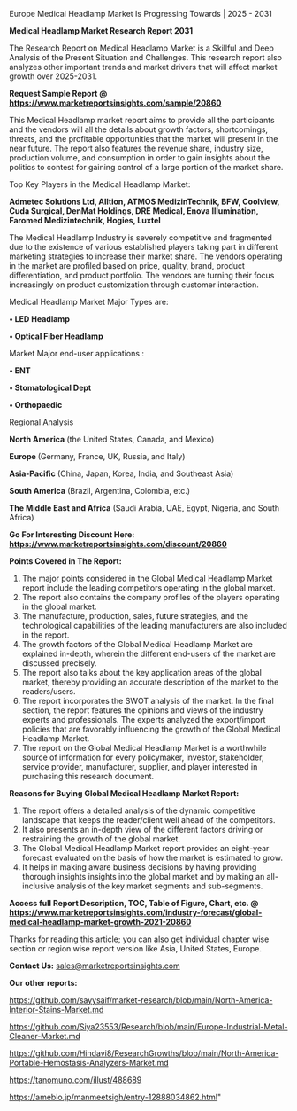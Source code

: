 Europe Medical Headlamp Market Is Progressing Towards | 2025 - 2031

<strong>Medical Headlamp Market Research Report 2031</strong>

The Research Report on Medical Headlamp Market is a Skillful and Deep Analysis of the Present Situation and Challenges. This research report also analyzes other important trends and market drivers that will affect market growth over 2025-2031.

<strong>Request Sample Report @ <a href=https://www.marketreportsinsights.com/sample/20860>https://www.marketreportsinsights.com/sample/20860</a></strong>

This Medical Headlamp market report aims to provide all the participants and the vendors will all the details about growth factors, shortcomings, threats, and the profitable opportunities that the market will present in the near future. The report also features the revenue share, industry size, production volume, and consumption in order to gain insights about the politics to contest for gaining control of a large portion of the market share.

Top Key Players in the Medical Headlamp Market:

<strong>Admetec Solutions Ltd, Alltion, ATMOS MedizinTechnik, BFW, Coolview, Cuda Surgical, DenMat Holdings, DRE Medical, Enova Illumination, Faromed Medizintechnik, Hogies, Luxtel</strong>

The Medical Headlamp Industry is severely competitive and fragmented due to the existence of various established players taking part in different marketing strategies to increase their market share. The vendors operating in the market are profiled based on price, quality, brand, product differentiation, and product portfolio. The vendors are turning their focus increasingly on product customization through customer interaction.

Medical Headlamp Market Major Types are:

<strong>• LED Headlamp

• Optical Fiber Headlamp</strong>

Market Major end-user applications :

<strong>• ENT

• Stomatological Dept

• Orthopaedic</strong>

Regional Analysis

</u><strong><b>North America</b></strong> (the United States, Canada, and Mexico)

<strong><b>Europe </b></strong>(Germany, France, UK, Russia, and Italy)

<strong><b>Asia-Pacific</b></strong> (China, Japan, Korea, India, and Southeast Asia)

<strong><b>South America</b></strong> (Brazil, Argentina, Colombia, etc.)

<strong><b>The Middle East and Africa</b></strong> (Saudi Arabia, UAE, Egypt, Nigeria, and South Africa)

<strong>Go For Interesting Discount Here: <a href=https://www.marketreportsinsights.com/discount/20860>https://www.marketreportsinsights.com/discount/20860</a></strong>

<strong>Points Covered in The Report:</strong>
<ol>
  <li>The major points considered in the Global Medical Headlamp Market report include the leading competitors operating in the global market.</li>
  <li>The report also contains the company profiles of the players operating in the global market.</li>
  <li>The manufacture, production, sales, future strategies, and the technological capabilities of the leading manufacturers are also included in the report.</li>
  <li>The growth factors of the Global Medical Headlamp Market are explained in-depth, wherein the different end-users of the market are discussed precisely.</li>
  <li>The report also talks about the key application areas of the global market, thereby providing an accurate description of the market to the readers/users.</li>
  <li>The report incorporates the SWOT analysis of the market. In the final section, the report features the opinions and views of the industry experts and professionals. The experts analyzed the export/import policies that are favorably influencing the growth of the Global Medical Headlamp Market.</li>
  <li>The report on the Global Medical Headlamp Market is a worthwhile source of information for every policymaker, investor, stakeholder, service provider, manufacturer, supplier, and player interested in purchasing this research document.</li>
</ol>
<strong>Reasons for Buying Global Medical Headlamp Market Report:</strong>

<ol>
  <li>The report offers a detailed analysis of the dynamic competitive landscape that keeps the reader/client well ahead of the competitors.</li>
  <li>It also presents an in-depth view of the different factors driving or restraining the growth of the global market.</li>
  <li>The Global Medical Headlamp Market report provides an eight-year forecast evaluated on the basis of how the market is estimated to grow.</li>
  <li>It helps in making aware business decisions by having providing thorough insights insights into the global market and by making an all-inclusive analysis of the key market segments and sub-segments.</li>
</ol>
<strong>Access full Report Description, TOC, Table of Figure, Chart, etc. @ <a href=https://www.marketreportsinsights.com/industry-forecast/global-medical-headlamp-market-growth-2021-20860>https://www.marketreportsinsights.com/industry-forecast/global-medical-headlamp-market-growth-2021-20860</a></strong>


Thanks for reading this article; you can also get individual chapter wise section or region wise report version like Asia, United States, Europe.

<strong>Contact Us:</strong>
sales@marketreportsinsights.com

<strong>Our other reports:</strong>

<a href=https://github.com/sayysaif/market-research/blob/main/North-America-Interior-Stains-Market.md>https://github.com/sayysaif/market-research/blob/main/North-America-Interior-Stains-Market.md</a>

<a href=https://github.com/Siya23553/Research/blob/main/Europe-Industrial-Metal-Cleaner-Market.md>https://github.com/Siya23553/Research/blob/main/Europe-Industrial-Metal-Cleaner-Market.md</a>

<a href=https://github.com/Hindavi8/ResearchGrowths/blob/main/North-America-Portable-Hemostasis-Analyzers-Market.md>https://github.com/Hindavi8/ResearchGrowths/blob/main/North-America-Portable-Hemostasis-Analyzers-Market.md</a>

<a href=https://tanomuno.com/illust/488689>https://tanomuno.com/illust/488689</a>

<a href=https://ameblo.jp/manmeetsigh/entry-12888034862.html>https://ameblo.jp/manmeetsigh/entry-12888034862.html</a>"
